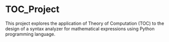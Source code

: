 # TOC_Project
This project explores the application of Theory of Computation (TOC) to the design of a syntax analyzer for mathematical expressions using Python programming language.

